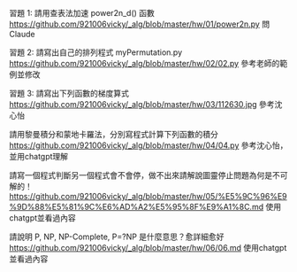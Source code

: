 習題 1: 請用查表法加速 power2n_d() 函數  https://github.com/921006vicky/_alg/blob/master/hw/01/power2n.py
問Claude

習題 2: 請寫出自己的排列程式 myPermutation.py  https://github.com/921006vicky/_alg/blob/master/hw/02/02.py
參考老師的範例並修改

習題 3: 請寫出下列函數的梯度算式  https://github.com/921006vicky/_alg/blob/master/hw/03/112630.jpg
參考沈心怡

請用黎曼積分和蒙地卡羅法，分別寫程式計算下列函數的積分  https://github.com/921006vicky/_alg/blob/master/hw/04/04.py
參考沈心怡，並用chatgpt理解

請寫一個程式判斷另一個程式會不會停，做不出來請解說圖靈停止問題為何是不可解的！  https://github.com/921006vicky/_alg/blob/master/hw/05/%E5%9C%96%E9%9D%88%E5%81%9C%E6%AD%A2%E5%95%8F%E9%A1%8C.md
使用chatgpt並看過內容

請說明 P, NP, NP-Complete, P=?NP 是什麼意思？愈詳細愈好  https://github.com/921006vicky/_alg/blob/master/hw/06/06.md
使用chatgpt並看過內容